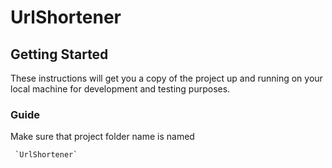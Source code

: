 # UrlShortener
 
## Getting Started

These instructions will get you a copy of the project up and running on your local machine for development and testing purposes.

### Guide

Make sure that project folder name is named
```
 `UrlShortener`
```
